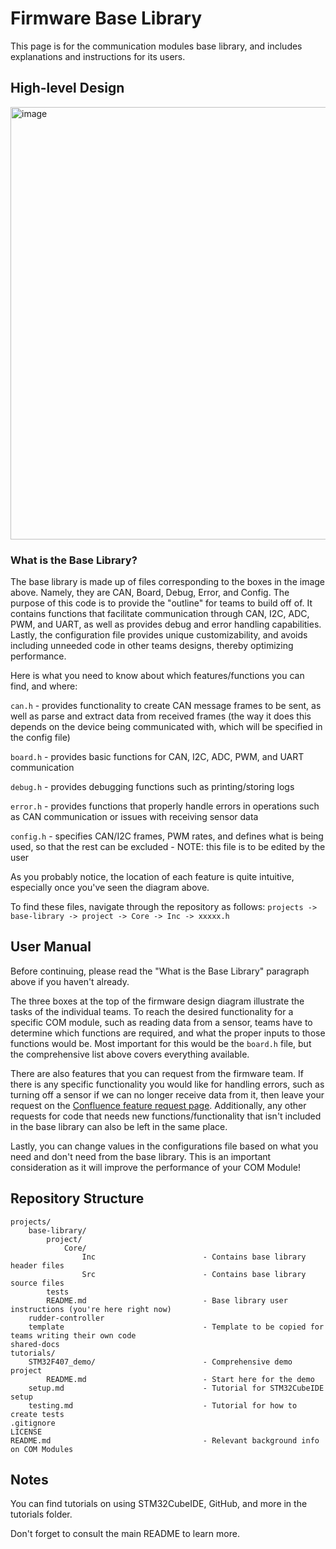 # Firmware Base Library

This page is for the communication modules base library, and includes explanations and instructions for its users. 

## High-level Design

<img width="692" alt="image" src="https://github.com/UBCSailbot/com-module-firmware/assets/144284916/c1f9b2fc-40b4-414a-8d1a-b80418eed409">

### What is the Base Library?
The base library is made up of files corresponding to the boxes in the image above. Namely, they are CAN, Board, Debug, Error, and Config. The purpose of this code is to provide the "outline" for teams to build off of. It contains functions that facilitate communication through CAN, I2C, ADC, PWM, and UART, as well as provides debug and error handling capabilities. Lastly, the configuration file provides unique customizability, and avoids including unneeded code in other teams designs, thereby optimizing performance.

Here is what you need to know about which features/functions you can find, and where:

```can.h``` - provides functionality to create CAN message frames to be sent, as well as parse and extract data from received frames (the way it does this depends on the device being communicated with, which will be specified in the config file) 

```board.h``` - provides basic functions for CAN, I2C, ADC, PWM, and UART communication

```debug.h``` - provides debugging functions such as printing/storing logs

```error.h``` - provides functions that properly handle errors in operations such as CAN communication or issues with receiving sensor data

```config.h``` - specifies CAN/I2C frames, PWM rates, and defines what is being used, so that the rest can be excluded - NOTE: this file is to be edited by the user

As you probably notice, the location of each feature is quite intuitive, especially once you've seen the diagram above.

To find these files, navigate through the repository as follows: ```projects -> base-library -> project -> Core -> Inc -> xxxxx.h```

## User Manual
Before continuing, please read the "What is the Base Library" paragraph above if you haven't already.

The three boxes at the top of the firmware design diagram illustrate the tasks of the individual teams. To reach the desired functionality for a specific COM module, such as reading data from a sensor, teams have to determine which functions are required, and what the proper inputs to those functions would be. Most important for this would be the ```board.h``` file, but the comprehensive list above covers everything available.

There are also features that you can request from the firmware team. If there is any specific functionality you would like for handling errors, such as turning off a sensor if we can no longer receive data from it, then leave your request on the [Confluence feature request page](https://ubcsailbot.atlassian.net/wiki/spaces/prjt22/pages/1994457093/Feature+Request). Additionally, any other requests for code that needs new functions/functionality that isn't included in the base library can also be left in the same place. 

Lastly, you can change values in the configurations file based on what you need and don't need from the base library. This is an important consideration as it will improve the performance of your COM Module!

## Repository Structure

```
projects/
    base-library/
        project/
            Core/
                Inc                        - Contains base library header files
                Src                        - Contains base library source files
        tests
        README.md                          - Base library user instructions (you're here right now)
    rudder-controller
    template                               - Template to be copied for teams writing their own code
shared-docs
tutorials/
    STM32F407_demo/                        - Comprehensive demo project
        README.md                          - Start here for the demo
    setup.md                               - Tutorial for STM32CubeIDE setup
    testing.md                             - Tutorial for how to create tests
.gitignore
LICENSE
README.md                                  - Relevant background info on COM Modules
```

## Notes
You can find tutorials on using STM32CubeIDE, GitHub, and more in the tutorials folder.

Don't forget to consult the main README to learn more.

